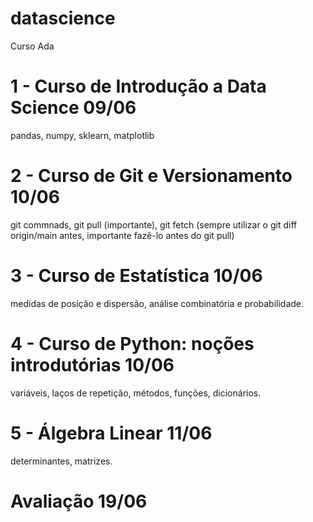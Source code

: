 # datascience
Curso Ada

# 1 - Curso de Introdução a Data Science 09/06
pandas, numpy, sklearn, matplotlib

# 2 - Curso de Git e Versionamento 10/06
git commnads, git pull (importante), git fetch (sempre utilizar o git diff origin/main antes, importante fazê-lo antes do git pull)

# 3 - Curso de Estatística 10/06
medidas de posição e dispersão, análise combinatória e probabilidade.

# 4 - Curso de Python: noções introdutórias 10/06
variáveis, laços de repetição, métodos, funções, dicionários.

# 5 - Álgebra Linear 11/06
determinantes, matrizes.

# Avaliação 19/06
